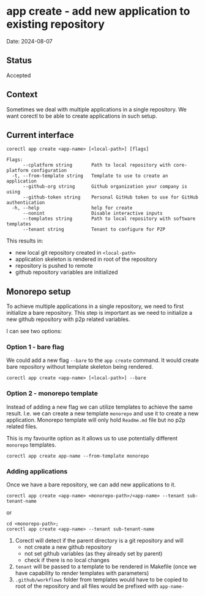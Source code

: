 # app create - add new application to existing repository

Date: 2024-08-07

## Status

Accepted

## Context

Sometimes we deal with multiple applications in a single repository.
We want corectl to be able to create applications in such setup.

## Current interface

```shell
corectl app create <app-name> [<local-path>] [flags]

Flags:
      --cplatform string       Path to local repository with core-platform configuration
  -t, --from-template string   Template to use to create an application
      --github-org string      Github organization your company is using
      --github-token string    Personal GitHub token to use for GitHub authentication
  -h, --help                   help for create
      --nonint                 Disable interactive inputs
      --templates string       Path to local repository with software templates
      --tenant string          Tenant to configure for P2P
```

This results in:

- new local git repository created in `<local-path>`
- application skeleton is rendered in root of the repository
- repository is pushed to remote
- github repository variables are initialized

## Monorepo setup

To achieve multiple applications in a single repository, we need to first initialize a bare repository.
This step is important as we need to initialize a new github repository with p2p related variables.

I can see two options:

### Option 1 - bare flag

We could add a new flag `--bare` to the `app create` command. It would create bare repository without template skeleton being rendered.

```shell
corectl app create <app-name> [<local-path>] --bare
```

### Option 2 - monorepo template

Instead of adding a new flag we can utilize templates to achieve the same result.
I.e. we can create a new template `monorepo` and use it to create a new application.
Monorepo template will only hold `Readme.md` file but no p2p related files.

This is my favourite option as it allows us to use potentially different `monorepo` templates.

```shell
corectl app create app-name --from-template monorepo
```

### Adding applications

Once we have a bare repository, we can add new applications to it.

```shell
corectl app create <app-name> <monorepo-path>/<app-name> --tenant sub-tenant-name
```
or 
```shell
cd <monorepo-path>;
corectl app create <app-name> --tenant sub-tenant-name
```

1. Corectl will detect if the parent directory is a git repository and will    
   - not create a new github repository
   - not set github variables (as they already set by parent)
   - check if there is no local changes
2. `tenant` will be passed to a template to be rendered in Makefile (once we have capability to render templates 
   with parameters)
3. `.github/workflows` folder from templates would have to be copied to root of the repository
and all files would be prefixed with `app-name-`
